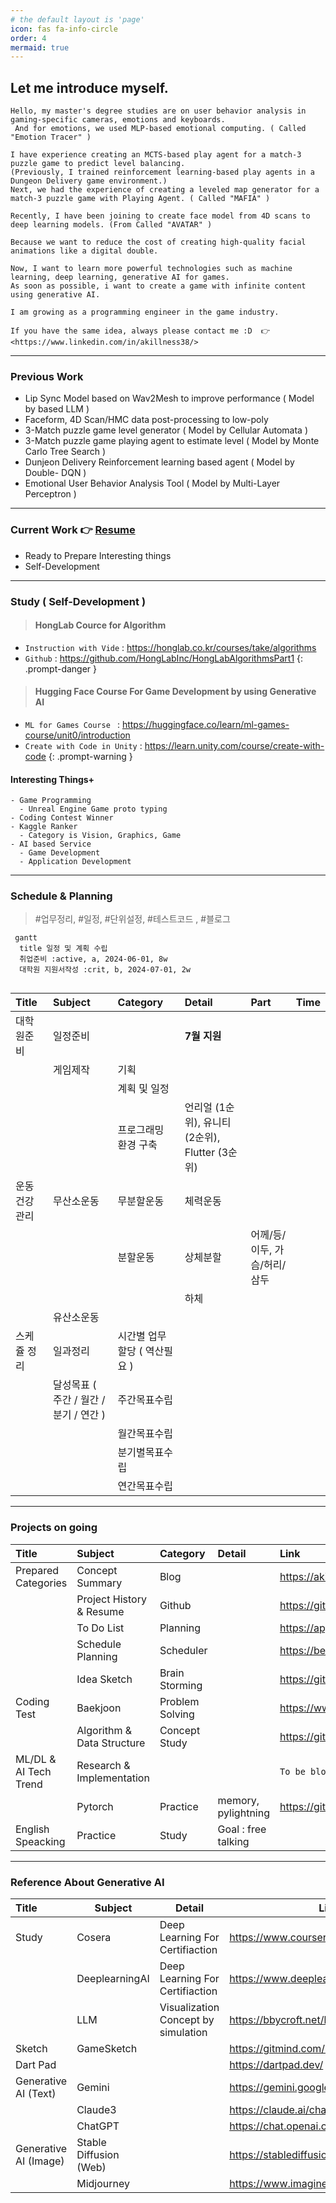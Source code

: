 ```yaml
---
# the default layout is 'page'
icon: fas fa-info-circle
order: 4
mermaid: true
---
```



## Let me introduce myself.

~~~
Hello, my master's degree studies are on user behavior analysis in gaming-specific cameras, emotions and keyboards.
 And for emotions, we used MLP-based emotional computing. ( Called "Emotion Tracer" )

I have experience creating an MCTS-based play agent for a match-3 puzzle game to predict level balancing.
(Previously, I trained reinforcement learning-based play agents in a Dungeon Delivery game environment.)
Next, we had the experience of creating a leveled map generator for a match-3 puzzle game with Playing Agent. ( Called "MAFIA" )

Recently, I have been joining to create face model from 4D scans to deep learning models. (From Called "AVATAR" )

Because we want to reduce the cost of creating high-quality facial animations like a digital double.

Now, I want to learn more powerful technologies such as machine learning, deep learning, generative AI for games.
As soon as possible, i want to create a game with infinite content using generative AI.

I am growing as a programming engineer in the game industry.

If you have the same idea, always please contact me :D  👉 <https://www.linkedin.com/in/akillness38/>
~~~

* * *

### Previous Work
- Lip Sync Model based on Wav2Mesh to improve performance ( Model by based LLM )
- Faceform, 4D Scan/HMC data post-processing to low-poly 
- 3-Match puzzle game level generator ( Model by Cellular Automata )
- 3-Match puzzle game playing agent to estimate level ( Model by Monte Carlo Tree Search  )
- Dunjeon Delivery Reinforcement learning based agent ( Model by Double- DQN )
- Emotional User Behavior Analysis Tool ( Model by Multi-Layer Perceptron )

* * *

### Current Work 👉 [Resume](/assets/pdf/resume.pdf)
- Ready to Prepare Interesting things
- Self-Development

* * *

### Study ( Self-Development )

> #### HongLab Cource for Algorithm
- `Instruction with Vide` : <https://honglab.co.kr/courses/take/algorithms>
- `Github` : <https://github.com/HongLabInc/HongLabAlgorithmsPart1>
{: .prompt-danger }

> #### Hugging Face Course For Game Development by using Generative AI
- `ML for Games Course ` : <https://huggingface.co/learn/ml-games-course/unit0/introduction>
- `Create with Code in Unity` : <https://learn.unity.com/course/create-with-code>
{: .prompt-warning }


#### Interesting Things+

~~~
- Game Programming
  - Unreal Engine Game proto typing
- Coding Contest Winner
- Kaggle Ranker
  - Category is Vision, Graphics, Game
- AI based Service
  - Game Development
  - Application Development
~~~ 

* * *

### Schedule & Planning
> #업무정리, #일정, #단위설정, #테스트코드 , #블로그

```mermaid
 gantt
  title 일정 및 계획 수립
  취업준비 :active, a, 2024-06-01, 8w
  대학원 지원서작성 :crit, b, 2024-07-01, 2w
  
```

| Title| Subject| Category | Detail | Part | Time |
| :--- | :--- | :--- | :--- | :--- | :--- |
| 대학원준비 | 일정준비 | | **7월 지원**  | | |
| | 게임제작| 기획 | | | |
| | | 계획 및 일정| | | |
| | | 프로그래밍 환경 구축 | 언리얼 (1순위), 유니티 (2순위), Flutter (3순위)| | |
| 운동 건강 관리 | 무산소운동 | 무분할운동 | 체력운동| | |
| | | 분할운동| 상체분할 | 어께/등/이두, 가슴/허리/삼두 | |
| | | | 하체 | | |
| | 유산소운동 | | | | |
| 스케쥴 정리 | 일과정리 | 시간별 업무 할당 ( 역산필요 ) | | | |
| | 달성목표 ( 주간 / 월간 / 분기 / 연간 ) | 주간목표수립 | | | |
| | | 월간목표수립 | | | |
| | | 분기별목표수립| | | | 
| | | 연간목표수립 | | | |

* * *

### Projects on going

| Title| Subject| Category | Detail | Link | 
| :--- | :--- | :--- | :--- | :--- |
| Prepared Categories | Concept Summary | Blog | | <https://akillness.gihub.io> |
| | Project History & Resume | Github | | <https://github.com/akillness> |
| | To Do List | Planning | | <https://app.todoist.com/app/today> |
| | Schedule Planning | Scheduler | | <https://bear.app/> |
| | Idea Sketch | Brain Storming | | <https://gitmind.com> |
| Coding Test | Baekjoon | Problem Solving | | <https://www.acmicpc.net/step> |
| | Algorithm & Data Structure | Concept Study | | <https://github.com/akillness/Algorithm_Honglab> |
| ML/DL & AI Tech Trend | Research & Implementation | | | `To be blogging..` |
| | Pytorch | Practice | memory, pylightning | <https://github.com/akillness/SPTTC> |
| English Speacking | Practice | Study | Goal : free talking | |


* * *

### Reference About Generative AI

| Title|Subject| Detail|Link|
| :--- | --- | ---  | --- |
| Study | Cosera | Deep Learning For Certifiaction | <https://www.coursera.org/> |
| | DeeplearningAI | Deep Learning For Certifiaction | <https://www.deeplearning.ai/> |
| | LLM | Visualization Concept by simulation | <https://bbycroft.net/llm> |
| Sketch | GameSketch | | <https://gitmind.com/app/docs/msddgwqm> |
| Dart Pad | | | <https://dartpad.dev/> |
| Generative AI (Text) | Gemini | | <https://gemini.google.com/> |
| | Claude3 | | <https://claude.ai/chats> |
| | ChatGPT | | <https://chat.openai.com/> |
| Generative AI (Image) | Stable Diffusion (Web) | | <https://stablediffusionweb.com/> |
| | Midjourney | | <https://www.imagine.art/> |
